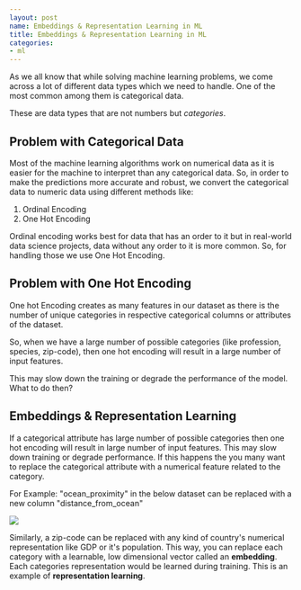 ```yaml
---
layout: post
name: Embeddings & Representation Learning in ML
title: Embeddings & Representation Learning in ML
categories: 
- ml
---
```


As we all know that while solving machine learning problems, we come across a lot of different data types which we need to handle. One of the most common among them is categorical data.

These are data types that are not numbers but *categories*.


## Problem with Categorical Data

Most of the machine learning algorithms work on numerical data as it is easier for the machine to interpret than any categorical data. So, in order to make the predictions more accurate and robust, we convert the categorical data to numeric data using different methods like:

1. Ordinal Encoding
2. One Hot Encoding

Ordinal encoding works best for data that has an order to it but in real-world data science projects, data without any order to it is more common. So, for handling those we use One Hot Encoding.

## Problem with One Hot Encoding

One hot Encoding creates as many features in our dataset as there is the number of unique categories in respective categorical columns or attributes of the dataset. 

So, when we have a large number of possible categories (like profession, species, zip-code), then one hot encoding will result in a large number of input features. 

This may slow down the training or degrade the performance of the model.  What to do then?

## Embeddings & Representation Learning

If a categorical attribute has large number of possible categories then one hot encoding will result in large number of input features. This may slow down training or degrade performance. If this happens the you many want to replace the categorical attribute with a numerical feature related to the category.

For Example: "ocean_proximity" in the below dataset can be replaced with a new column "distance_from_ocean"

![]({{site.baseurl}}/images/ocean.png)

Similarly, a zip-code can be replaced with any kind of country's numerical representation like GDP or it's population. This way, you can replace each category with a learnable, low dimensional vector called an **embedding**. Each categories representation would be learned during training. This is an example of **representation learning**.
